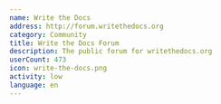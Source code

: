 ```yaml
---
name: Write the Docs
address: http://forum.writethedocs.org
category: Community
title: Write the Docs Forum
description: The public forum for writethedocs.org
userCount: 473
icon: write-the-docs.png
activity: low
language: en
---
```

